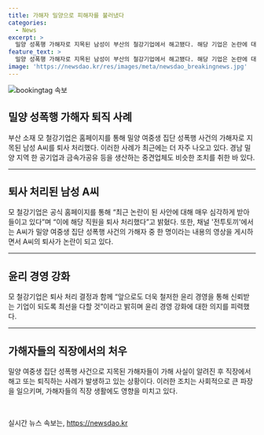 ```yaml
---
title: 가해자 밀양으로 피해자를 불러냈다
categories:
  - News
excerpt: >
  밀양 성폭행 가해자로 지목된 남성이 부산의 철강기업에서 해고됐다. 해당 기업은 논란에 대해 심각하게 받아들이고, 직원을 퇴사 처리했다고 밝혔다. 이는 최근 밀양 여중생 성폭행 가해자가 직장에서 해고되거나 스스로 퇴사하는 사례 중 하나로, 이 사건은 2004년에 발생한 것으로 재조명되고 있다. 이에 더불어 다른 기업도 가해자를 처리하며 관심을 끌고 있다.
feature_text: >
  밀양 성폭행 가해자로 지목된 남성이 부산의 철강기업에서 해고됐다. 해당 기업은 논란에 대해 심각하게 받아들이고, 직원을 퇴사 처리했다고 밝혔다. 이는 최근 밀양 여중생 성폭행 가해자가 직장에서 해고되거나 스스로 퇴사하는 사례 중 하나로, 이 사건은 2004년에 발생한 것으로 재조명되고 있다. 이에 더불어 다른 기업도 가해자를 처리하며 관심을 끌고 있다.
image: 'https://newsdao.kr/res/images/meta/newsdao_breakingnews.jpg'
---
```


<p><img src="https://newsdao.kr/res/images/meta/newsdao_breakingnews.jpg" alt="bookingtag 속보" /></p>

<h2 data-ke-size="size26">밀양 성폭행 가해자 퇴직 사례</h2>

<p data-ke-size="size16">부산 소재 모 철강기업은 홈페이지를 통해 밀양 여중생 집단 성폭행 사건의 가해자로 지목된 남성 A씨를 퇴사 처리했다. 이러한 사례가 최근에는 더 자주 나오고 있다. 경남 밀양 지역 한 공기업과 금속가공유 등을 생산하는 중견업체도 비슷한 조치를 취한 바 있다.</p>

<hr>

<h2 data-ke-size="size26">퇴사 처리된 남성 A씨</h2>

<p data-ke-size="size16">모 철강기업은 공식 홈페이지를 통해 “최근 논란이 된 사안에 대해 매우 심각하게 받아들이고 있다”며 “이에 해당 직원을 퇴사 처리했다”고 밝혔다. 또한, 채널 '전투토끼'에서는 A씨가 밀양 여중생 집단 성폭행 사건의 가해자 중 한 명이라는 내용의 영상을 게시하면서 A씨의 퇴사가 논란이 되고 있다.</p>

<hr>

<h2 data-ke-size="size26">윤리 경영 강화</h2>

<p data-ke-size="size16">모 철강기업은 퇴사 처리 결정과 함께 “앞으로도 더욱 철저한 윤리 경영을 통해 신뢰받는 기업이 되도록 최선을 다할 것”이라고 밝히며 윤리 경영 강화에 대한 의지를 피력했다.</p>

<hr>

<h2 data-ke-size="size26">가해자들의 직장에서의 처우</h2>

<p data-ke-size="size16">밀양 여중생 집단 성폭행 사건으로 지목된 가해자들이 가해 사실이 알려진 후 직장에서 해고 또는 퇴직하는 사례가 발생하고 있는 상황이다. 이러한 조치는 사회적으로 큰 파장을 일으키며, 가해자들의 직장 생활에도 영향을 미치고 있다.</p>

<p data-ke-size="size16">&nbsp;</p>
실시간 뉴스 속보는, <a href="https://newsdao.kr" rel="dofollow">https://newsdao.kr</a>


